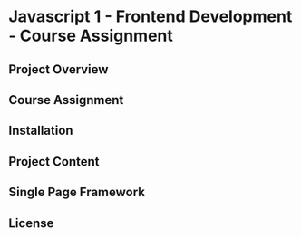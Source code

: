 # Javascript 1 - Frontend Development - Course Assignment

## Project Overview

## Course Assignment

## Installation

## Project Content

## Single Page Framework

## License
